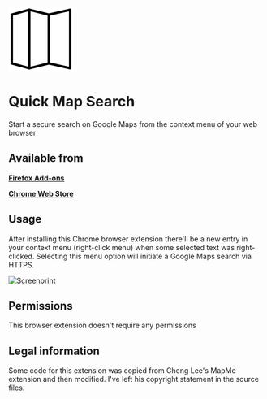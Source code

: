 ![Quick Map Search](icons/icon-128.png)

Quick Map Search
===

Start a secure search on Google Maps from the context menu of your web browser

Available from
---
**[Firefox Add-ons](https://addons.mozilla.org/en-US/firefox/addon/quick-map-search/)**

**[Chrome Web Store](https://chrome.google.com/webstore/detail/quick-map-search/ifgfomjbhfndhoeefobmiaclhnhiknbl)**

Usage
---
After installing this Chrome browser extension there'll be a new entry in your context menu (right-click menu) when some selected text was right-clicked. Selecting this menu option will initiate a Google Maps search via HTTPS.

![Screenprint](http://i.imgur.com/1VtoxaR.png)

Permissions
---
This browser extension doesn't require any permissions

Legal information
---
Some code for this extension was copied from Cheng Lee's MapMe extension and then modified. I've left his copyright statement in the source files.

